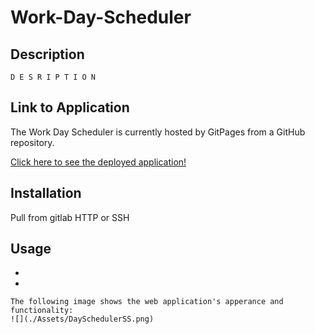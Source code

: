 # Work-Day-Scheduler

## Description 
    D E S R I P T I O N

## Link to Application
The Work Day Scheduler is currently hosted by GitPages from a GitHub repository.

[Click here to see the deployed application!](https://gavinreid0.github.io/Work-Day-Scheduler/)

## Installation
Pull from gitlab HTTP or SSH

## Usage
* 
* 
```
The following image shows the web application's apperance and functionality:
![](./Assets/DaySchedulerSS.png)

```